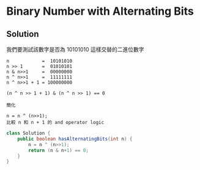 # Binary Number with Alternating Bits

## Solution

我們要測試該數字是否為 10101010 這樣交替的二進位數字

```
n            =  10101010
n >> 1       =  01010101
n & n>>1     =  00000000
n ^ n>>1     =  11111111
n ^ n>>1 + 1 = 100000000

(n ^ n >> 1 + 1) & (n ^ n >> 1) == 0

簡化

n = n ^ (n>>1);
比較 n 和 n + 1 的 and operator logic

```

```java
class Solution {
    public boolean hasAlternatingBits(int n) {
        n = n ^ (n>>1);
        return (n & n+1) == 0;
    }
}
```